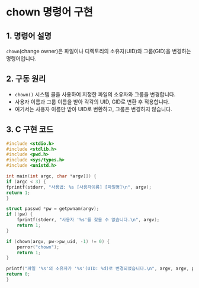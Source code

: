 # chown 명령어 구현

## 1. 명령어 설명
`chown`(change owner)은 파일이나 디렉토리의 소유자(UID)와 그룹(GID)을 변경하는 명령어입니다.

## 2. 구동 원리
- `chown()` 시스템 콜을 사용하여 지정한 파일의 소유자와 그룹을 변경합니다.
- 사용자 이름과 그룹 이름을 받아 각각의 UID, GID로 변환 후 적용합니다.
- 여기서는 사용자 이름만 받아 UID로 변환하고, 그룹은 변경하지 않습니다.

## 3. C 구현 코드
```c
#include <stdio.h>
#include <stdlib.h>
#include <pwd.h>
#include <sys/types.h>
#include <unistd.h>

int main(int argc, char *argv[]) {
if (argc < 3) {
fprintf(stderr, "사용법: %s [사용자이름] [파일명]\n", argv);
return 1;
}

struct passwd *pw = getpwnam(argv);
if (!pw) {
    fprintf(stderr, "사용자 '%s'를 찾을 수 없습니다.\n", argv);
    return 1;
}

if (chown(argv, pw->pw_uid, -1) != 0) {
    perror("chown");
    return 1;
}

printf("파일 '%s'의 소유자가 '%s'(UID: %d)로 변경되었습니다.\n", argv, argv, pw->pw_uid);
return 0;
}
```
